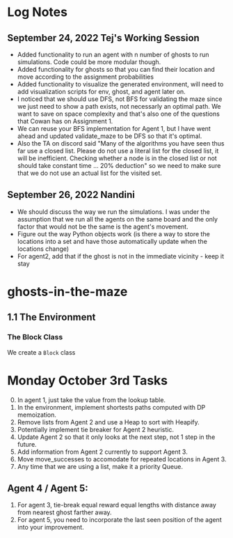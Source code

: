 # Log Notes 
## September 24, 2022 Tej's Working Session
- Added functionality to run an agent with n number of ghosts to run simulations. Code could be more modular though.
- Added functionality for ghosts so that you can find their location and move according to the assignment probabilities
- Added functionality to visualize the generated environment, will need to add visualization scripts for env, ghost, and agent later on.
- I noticed that we should use DFS, not BFS for validating the maze since we just need to show a path exists, not necessarly an optimal path. We want to save on space complexity and that's also one of the questions that Cowan has on Assignment 1. 
- We can reuse your BFS implementation for Agent 1, but I have went ahead and updated validate_maze to be DFS so that it's optimal.
- Also the TA on discord said "Many of the algorithms you have seen thus far use a closed list. Please do not use a literal list for the closed list, it will be inefficient. Checking whether a node is in the closed list or not should take constant time ... 20% deduction" so we need to make sure that we do not use an actual list for the visited set.  

## September 26, 2022 Nandini
- We should discuss the way we run the simulations. I was under the assumption that we run all the agents on the same board and the only factor that would not be the same is the agent's movement. 
- Figure out the way Python objects work (is there a way to store the locations into a set and have those automatically update when the locations change)
- For agent2, add that if the ghost is not in the immediate vicinity - keep it stay


# ghosts-in-the-maze

## 1.1 The Environment

### The Block Class
We create a `Block` class

# Monday October 3rd Tasks
0. In agent 1, just take the value from the lookup table. 
1. In the environment, implement shortests paths computed with DP memoization. 
2. Remove lists from Agent 2 and use a Heap to sort with Heapify.
3. Potentially implement tie breaker for Agent 2 heuristic. 
4. Update Agent 2 so that it only looks at the next step, not 1 step in the future. 
5. Add information from Agent 2 currently to support Agent 3. 
6. Move move_successes to accomodate for repeated locations in Agent 3. 
7. Any time that we are using a list, make it a priority Queue. 

## Agent 4 / Agent 5: 
1. For agent 3, tie-break equal reward equal lengths with distance away from nearest ghost farther away. 
2. For agent 5, you need to incorporate the last seen position of the agent into your improvement. 